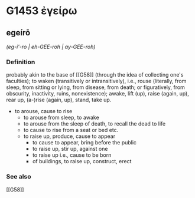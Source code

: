 # G1453 ἐγείρω

## egeírō

_(eg-i'-ro | eh-GEE-roh | ay-GEE-roh)_

### Definition

probably akin to the base of [[G58]] (through the idea of collecting one's faculties); to waken (transitively or intransitively), i.e., rouse (literally, from sleep, from sitting or lying, from disease, from death; or figuratively, from obscurity, inactivity, ruins, nonexistence); awake, lift (up), raise (again, up), rear up, (a-)rise (again, up), stand, take up.

- to arouse, cause to rise
  - to arouse from sleep, to awake
  - to arouse from the sleep of death, to recall the dead to life
  - to cause to rise from a seat or bed etc.
  - to raise up, produce, cause to appear
    - to cause to appear, bring before the public
    - to raise up, stir up, against one
    - to raise up i.e., cause to be born
    - of buildings, to raise up, construct, erect

### See also

[[G58]]

